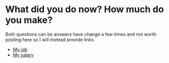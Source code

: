 # What did you do now? How much do you make?

Both questions can be answers have change a few times and not worth posting here so I will instead provide links.

- [My job](https://www.linkedin.com/in/brianldouglas)
- [My salary](http://www.indeed.com/salary/q-Ruby-On-Rails-Developer-l-San-Francisco,-CA.html)

